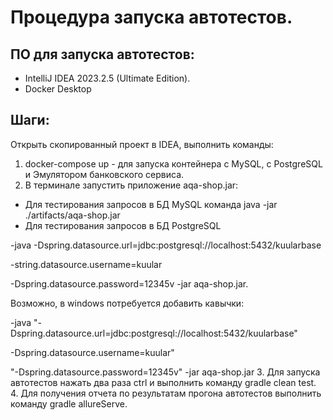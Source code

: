 # Процедура запуска автотестов.
## ПО для запуска автотестов: 
* IntelliJ IDEA 2023.2.5 (Ultimate Edition).
* Docker Desktop
## Шаги:
Открыть скопированный проект в IDEA, выполнить команды:

1.	docker-compose up   - для запуска контейнера c MySQL, с PostgreSQL и Эмулятором банковского сервиса.
2.	В терминале запустить приложение aqa-shop.jar:

*	Для тестирования запросов в БД MySQL команда java -jar ./artifacts/aqa-shop.jar
*	Для тестирования запросов в БД PostgreSQL
     
  -java -Dspring.datasource.url=jdbc:postgresql://localhost:5432/kuularbase  

  -string.datasource.username=kuular 

  -Dspring.datasource.password=12345v -jar aqa-shop.jar. 

Возможно, в windows потребуется добавить кавычки: 

 -java "-Dspring.datasource.url=jdbc:postgresql://localhost:5432/kuularbase"

 -Dspring.datasource.username=kuular" 

 "-Dspring.datasource.password=12345v" -jar aqa-shop.jar 
3. Для запуска автотестов нажать два раза ctrl и выполнить команду gradle clean test.
4. Для получения отчета по результатам прогона автотестов выполнить команду gradle allureServe.
